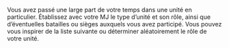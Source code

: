 ﻿---
id: background_soldier_fr.md#unité
name: Unité
table:
  d6:
    1:
      Type d'unité: Fantassins/piquiers
    2:
      Type d'unité: Archers/arbalétriers
    3:
      Type d'unité: Ravitaillement/soutien
    4:
      Type d'unité: Cavalerie légère
    5:
      Type d'unité: Irréguliers/éclaireurs
    6:
      Type d'unité: Sapeurs/ingénieurs
---

Vous avez passé une large part de votre temps dans une unité en particulier. Établissez avec votre MJ le type d’unité et son rôle, ainsi que d’éventuelles batailles ou sièges auxquels vous avez participé. Vous pouvez vous inspirer de la liste suivante ou déterminer aléatoirement le rôle de votre unité.

